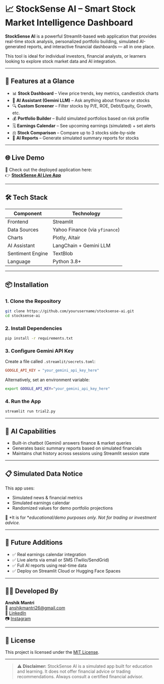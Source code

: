 # 📈 StockSense AI – Smart Stock Market Intelligence Dashboard

**StockSense AI** is a powerful Streamlit-based web application that provides real-time stock analysis, personalized portfolio building, simulated AI-generated reports, and interactive financial dashboards — all in one place.

This tool is ideal for individual investors, financial analysts, or learners looking to explore stock market data and AI integration.

---

## 🚀 Features at a Glance

- 📊 **Stock Dashboard** – View price trends, key metrics, candlestick charts  
- 🧠 **AI Assistant (Gemini LLM)** – Ask anything about finance or stocks  
- 🔍 **Custom Screener** – Filter stocks by P/E, ROE, Debt/Equity, Growth, etc.  
- 💰 **Portfolio Builder** – Build simulated portfolios based on risk profile  
- 🗓️ **Earnings Calendar** – See upcoming earnings (simulated) + set alerts  
- ⚖️ **Stock Comparison** – Compare up to 3 stocks side-by-side  
- 📝 **AI Reports** – Generate simulated summary reports for stocks  

---

## 🌐 Live Demo

🚀 Check out the deployed application here:  
👉 **[StockSense AI Live App](https://anshik-stocksenseai.streamlit.app/)**

---

## 🛠️ Tech Stack

| Component         | Technology                     |
|------------------|--------------------------------|
| Frontend         | Streamlit                      |
| Data Sources     | Yahoo Finance (via `yfinance`) |
| Charts           | Plotly, Altair                 |
| AI Assistant     | LangChain + Gemini LLM         |
| Sentiment Engine | TextBlob                       |
| Language         | Python 3.8+                    |

---

## 📦 Installation

### 1. Clone the Repository
```bash
git clone https://github.com/yourusername/stocksense-ai.git
cd stocksense-ai
```

### 2. Install Dependencies
```bash
pip install -r requirements.txt
```

### 3. Configure Gemini API Key
Create a file called `.streamlit/secrets.toml`:
```toml
GOOGLE_API_KEY = "your_gemini_api_key_here"
```

Alternatively, set an environment variable:
```bash
export GOOGLE_API_KEY="your_gemini_api_key_here"
```

### 4. Run the App
```bash
streamlit run trial2.py
```

---

## 🧠 AI Capabilities

- Built-in chatbot (Gemini) answers finance & market queries  
- Generates basic summary reports based on simulated financials  
- Maintains chat history across sessions using Streamlit session state  

---

## 📋 Simulated Data Notice

This app uses:
- Simulated news & financial metrics  
- Simulated earnings calendar  
- Randomized values for demo portfolio projections  

🔔 *It is for **educational/demo purposes only. Not for trading or investment advice.*

---

## 🧩 Future Additions

- ✅ Real earnings calendar integration  
- ✅ Live alerts via email or SMS (Twilio/SendGrid)  
- ✅ Full AI reports using real-time data  
- ✅ Deploy on Streamlit Cloud or Hugging Face Spaces  

---

## 👨‍💻 Developed By

**Anshik Mantri**  
📧 [anshikmantri26@gmail.com](mailto:anshikmantri26@gmail.com)  
🔗 [LinkedIn](https://www.linkedin.com/in/anshikmantri)  
📷 [Instagram](https://www.instagram.com/anshik.m6777/)

---

## 📄 License

This project is licensed under the [MIT License](LICENSE).

---

> ⚠️ **Disclaimer:** StockSense AI is a simulated app built for education and learning. It does not offer financial advice or trading recommendations. Always consult a certified financial advisor.
